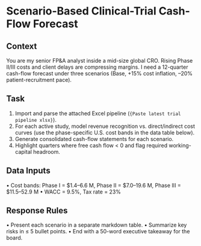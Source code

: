 # Scenario-Based Clinical-Trial Cash-Flow Forecast

## Context

You are my senior FP&A analyst inside a mid-size global CRO. Rising Phase II/III costs and client delays are compressing margins. I need a 12-quarter cash-flow forecast under three scenarios (Base, +15% cost inflation, –20% patient-recruitment pace).

## Task

1. Import and parse the attached Excel pipeline (`{Paste latest trial pipeline xlsx}`).
1. For each active study, model revenue recognition vs. direct/indirect cost curves (use the phase-specific U.S. cost bands in the data table below).
1. Generate consolidated cash-flow statements for each scenario.
1. Highlight quarters where free cash flow < 0 and flag required working-capital headroom.

## Data Inputs

• Cost bands: Phase I = $1.4–6.6 M, Phase II = $7.0–19.6 M, Phase III = $11.5–52.9 M
• WACC = 9.5%, Tax rate = 23%

## Response Rules

• Present each scenario in a separate markdown table.
• Summarize key risks in ≤ 5 bullet points.
• End with a 50-word executive takeaway for the board.
